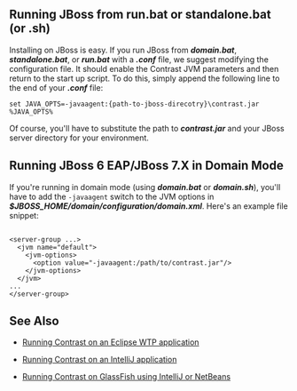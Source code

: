 <!--
title: "Installing Contrast on JBoss 5 and Higher Versions"
description: "JBoss5 and higher agent installation process using Windows or startup script"
tags: "java agent installation JBoss RedHat"
-->


## Running JBoss from run.bat or standalone.bat (or .sh)
Installing on JBoss is easy. If you run JBoss from ***domain.bat***, ***standalone.bat***, or ***run.bat*** with a ***.conf*** file, we suggest modifying the configuration file. It should enable the Contrast JVM parameters and then return to the start up script. To do this, simply append the following line to the end of your ***.conf*** file: 

````
set JAVA_OPTS=-javaagent:{path-to-jboss-direcotry}\contrast.jar %JAVA_OPTS%
````

Of course, you'll have to substitute the path to ***contrast.jar*** and your JBoss server directory for your environment. 

## Running JBoss 6 EAP/JBoss 7.X in Domain Mode
If you're running in domain mode (using ***domain.bat*** or ***domain.sh***), you'll have to add the ```-javaagent``` switch to the JVM options in ***$JBOSS_HOME/domain/configuration/domain.xml***. Here's an example file snippet:

````

<server-group ...>
  <jvm name="default">
    <jvm-options>
      <option value="-javaagent:/path/to/contrast.jar"/>
    </jvm-options>
  </jvm>
...
</server-group>
````

## See Also

* [Running Contrast on an Eclipse WTP application](installation_javainstall.html#eclipse)

* [Running Contrast on an IntelliJ application](installation_javainstall.html#intellij)

* [Running Contrast on GlassFish using IntelliJ or NetBeans](installation_javainstall.html#glass)
